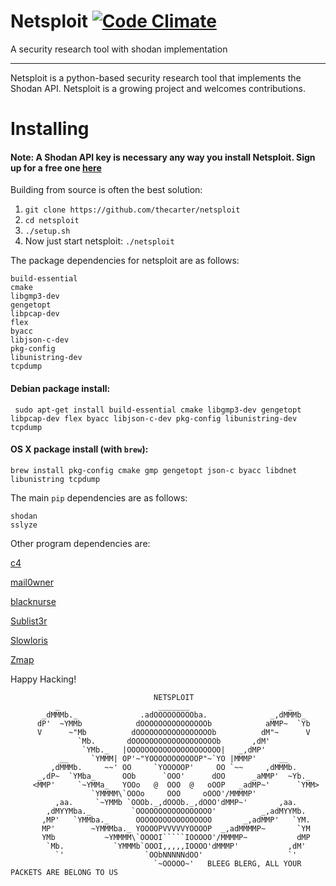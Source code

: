 # Netsploit  [![Code Climate](https://codeclimate.com/github/thecarterb/netsploit/badges/gpa.svg)](https://codeclimate.com/github/thecarterb/netsploit)
A security research tool with shodan implementation

***

Netsploit is a python-based security research tool that implements the Shodan API. Netsploit is a growing project and welcomes contributions.


# Installing

#### Note: A Shodan API key is necessary any way you install Netsploit. Sign up for a free one [here](https://account.shodan.io/register)

Building from source is often the best solution:
1. `git clone https://github.com/thecarter/netsploit`
2. `cd netsploit`
3. `./setup.sh`
4. Now just start netsploit: `./netsploit`

The package dependencies for netsploit are as follows:
```
build-essential
cmake
libgmp3-dev
gengetopt
libpcap-dev
flex
byacc
libjson-c-dev
pkg-config
libunistring-dev
tcpdump
```

#### Debian package install:
` sudo apt-get install build-essential cmake libgmp3-dev gengetopt libpcap-dev flex byacc libjson-c-dev pkg-config libunistring-dev tcpdump`

#### OS X package install (with `brew`):
`brew install pkg-config cmake gmp gengetopt json-c byacc libdnet libunistring tcpdump`


The main `pip` dependencies are as follows:
```
shodan
sslyze
```

Other program dependencies are:

[c4](https://github.com/turbo/c4)

[mail0wner](https://github.com/thecarterb/mail0wner)

[blacknurse](https://github.com/jedisct1/blacknurse)

[Sublist3r](https://github.com/aboul3la/Sublist3r)

[Slowloris](https://github.com/gkbrk/slowloris)

[Zmap](https://github.com/zmap/zmap)

Happy Hacking!

```
                                NETSPLOIT
          _                      _______                      _
       _dMMMb._              .adOOOOOOOOOba.              _,dMMMb_
      dP'  ~YMMb            dOOOOOOOOOOOOOOOb            aMMP~  `Yb
      V      ~"Mb          dOOOOOOOOOOOOOOOOOb          dM"~      V
               `Mb.       dOOOOOOOOOOOOOOOOOOOb       ,dM'
                `YMb._   |OOOOOOOOOOOOOOOOOOOOO|   _,dMP'
           __     `YMMM| OP'~"YOOOOOOOOOOOP"~`YO |MMMP'     __
         ,dMMMb.     ~~' OO     `YOOOOOP'     OO `~~     ,dMMMb.
      _,dP~  `YMba_      OOb      `OOO'      dOO      _aMMP'  ~Yb._
     <MMP'     `~YMMa_   YOOo   @  OOO  @   oOOP   _adMP~'      `YMM>
                  `YMMMM\`OOOo     OOO     oOOO'/MMMMP'
          ,aa.     `~YMMb `OOOb._,dOOOb._,dOOO'dMMP~'       ,aa.
        ,dMYYMba._         `OOOOOOOOOOOOOOOOO'          _,adMYYMb.
       ,MP'   `YMMba._      OOOOOOOOOOOOOOOOO       _,adMMP'   `YM.
       MP'        ~YMMMba._ YOOOOPVVVVVYOOOOP  _,adMMMMP~       `YM
       YMb           ~YMMMM\`OOOOI`````IOOOOO'/MMMMP~           dMP
        `Mb.           `YMMMb`OOOI,,,,,IOOOO'dMMMP'           ,dM'
          `'                  `OObNNNNNdOO'                   `'
                                `~OOOOO~'   BLEEG BLERG, ALL YOUR PACKETS ARE BELONG TO US
```
